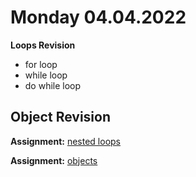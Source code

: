 # Monday 04.04.2022
  
  **Loops Revision**
   - for loop
   - while loop 
   - do while loop

  **Object Revision** 
---

**Assignment:** [nested loops](01.md)

**Assignment:** [objects](02.md)


  

 